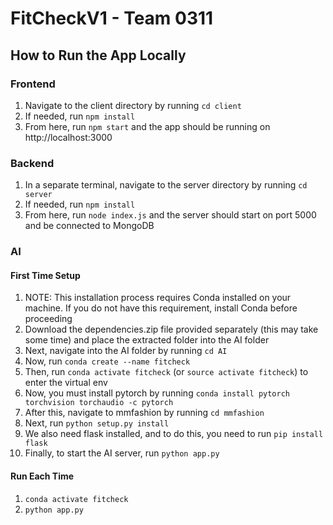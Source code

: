 # FitCheckV1 - Team 0311

## How to Run the App Locally

### Frontend
1. Navigate to the client directory by running `cd client`
2. If needed, run `npm install`
3. From here, run `npm start` and the app should be running on http://localhost:3000

### Backend
1. In a separate terminal, navigate to the server directory by running `cd server`
2. If needed, run `npm install`
3. From here, run `node index.js` and the server should start on port 5000 and be connected to MongoDB

### AI

#### First Time Setup
1. NOTE: This installation process requires Conda installed on your machine. If you do not have this requirement, install Conda before proceeding
2. Download the dependencies.zip file provided separately (this may take some time) and place the extracted folder into the AI folder
3. Next, navigate into the AI folder by running `cd AI`
4. Now, run `conda create --name fitcheck`
5. Then, run `conda activate fitcheck` (or `source activate fitcheck`) to enter the virtual env
6. Now, you must install pytorch by running `conda install pytorch torchvision torchaudio -c pytorch`
7. After this, navigate to mmfashion by running `cd mmfashion`
8. Next, run `python setup.py install`
9. We also need flask installed, and to do this, you need to run `pip install flask`
10. Finally, to start the AI server, run `python app.py`

#### Run Each Time
1. `conda activate fitcheck`
2. `python app.py`
